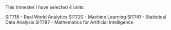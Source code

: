 This trimester i have selected 4 units:

SIT718 - Real World Analytics
SIT720 - Machine Learning
SIT741 - Statistical Data Analysis
SIT787 - Mathematics for Artificial Intelligence

